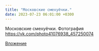 ```yaml
---
title: "Московские смехуёчки."
date: 2023-07-23 06:01:00 +0300
---
```


Московские смехуёчки.
Фотография
https://vk.com/photo41076938_457250074

[Вложение](https://vk.com/photo41076938_457250074)
